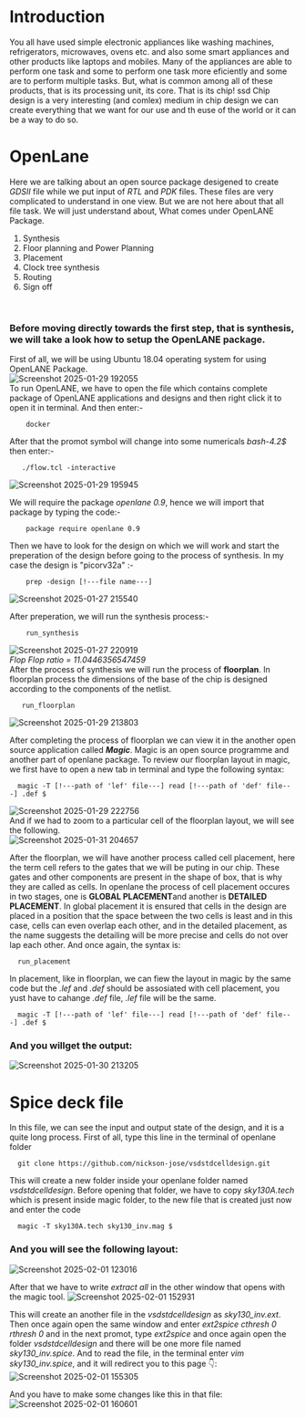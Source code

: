 # Introduction
You all have used simple electronic appliances like washing machines, refrigerators, microwaves, ovens etc. and also some smart appliances and other products like laptops and mobiles. Many of the appliances are able to perform one task and some to perform one task more eficiently and some are to perform multiple tasks. But, what is common among all of these products, that is its processing unit, its core. That is its chip!
ssd 
Chip design is a very interesting (and comlex) medium in chip design we can create everything that we want for our use and th euse of the world or it can be a way to do so.
# OpenLane
Here we are talking about an open source package desigened to create *GDSII* file while we put input of *RTL* and *PDK* files. These files are very complicated to understand in one view. But we are not here about that all file task. We will just understand about, What comes under OpenLANE Package.<br>
1. Synthesis
2. Floor planning and Power Planning
3. Placement
4. Clock tree synthesis
5. Routing
6. Sign off
<br>

### Before moving directly towards the first step, that is synthesis, we will take a look how to setup the OpenLANE package.
First of all, we will be using Ubuntu 18.04 operating system for using OpenLANE Package. <br>
![Screenshot 2025-01-29 192055](https://github.com/user-attachments/assets/ebea5fab-e6fe-44ac-864a-a6f23edf28cc)
<br>
To run OpenLANE, we have to open the file which contains complete package of OpenLANE applications and designs and then right click it to open it in terminal. And then enter:- <br>
```
    docker
```
After that the promot symbol will change into some numericals *bash-4.2$* then enter:-
```
   ./flow.tcl -interactive
```
![Screenshot 2025-01-29 195945](https://github.com/user-attachments/assets/fdc066a3-371a-43a2-923c-f0ee2119c7d9)

We will require the package <i>openlane 0.9</i>, hence we will import that package by typing the code:-
```
    package require openlane 0.9
```
Then we have to look for the design on which we will work and start the preperation of the design before going to the process of synthesis. In my case the design is "picorv32a" :-
```
    prep -design [!---file name---]
```
![Screenshot 2025-01-27 215540](https://github.com/user-attachments/assets/df5ef9c5-7184-427d-9d5c-48ec9bc5cf2d)

After preperation, we will run the synthesis process:-
```
    run_synthesis
```
![Screenshot 2025-01-27 220919](https://github.com/user-attachments/assets/63bd6252-8e16-4bb4-88c4-341d6cedc50d) <br>
<i>Flop Flop ratio = 11.0446356547459</i> <br>
After the process of synthesis we will run the process of **floorplan**. In floorplan process the dimensions of the base of the chip is designed according to the components of the netlist. 
```
   run_floorplan
```
![Screenshot 2025-01-29 213803](https://github.com/user-attachments/assets/e575ddfd-8f3c-40cf-bd61-a85b62bd3ba9)


After completing the process of floorplan we can view it in the another open source application called ***Magic***. Magic is an open source programme and another part of openlane package. To review our floorplan layout in magic, we first have to open a new tab in terminal and type the following syntax:
```
  magic -T [!---path of 'lef' file---] read [!---path of 'def' file---] .def $
```
![Screenshot 2025-01-29 222756](https://github.com/user-attachments/assets/811db2b9-7f80-4550-a956-12006bd61538) <br>
And if we had to zoom to a particular cell of the floorplan layout, we will see the following. <br>
![Screenshot 2025-01-31 204657](https://github.com/user-attachments/assets/c1bf6149-8ae0-458f-955c-db8dd38d6f8f) <br>

After the floorplan, we will have another process called cell placement, here the term cell refers to the gates that we will be puting in our chip. These gates and other components are present in the shape of box, that is why they are called as cells. In openlane the process of cell placement occures in two stages, one is **GLOBAL PLACEMENT**and another is **DETAILED PLACEMENT**. In global placement it is ensured that cells in the design are placed in a position that the space between the two cells is least and in this case, cells can even overlap each other, and in the detailed placement, as the name suggests the detailing will be more precise and cells do not over lap each other. And once again, the syntax is:
```
  run_placement
```
In placement, like in floorplan, we can fiew the layout in magic by the same code but the *.lef* and *.def* should be assosiated with cell placement, you yust have to cahange *.def* file, *.lef* file will be the same.
```
  magic -T [!---path of 'lef' file---] read [!---path of 'def' file---] .def $
```
### And you willget the output: 
![Screenshot 2025-01-30 213205](https://github.com/user-attachments/assets/18d5ab10-0f2a-42bd-b70a-686c7e411404)

# Spice deck file
In this file, we can see the input and output state of the design, and it is a quite long process. First of all, type this line in the terminal of openlane folder 
```
  git clone https://github.com/nickson-jose/vsdstdcelldesign.git 
```
This will create a new folder inside your openlane folder named *vsdstdcelldesign*. Before opening that folder, we have to copy *sky130A.tech* which is present inside magic folder, to the new file that is created just now and enter the code 
```
  magic -T sky130A.tech sky130_inv.mag $
```
### And you will see the following layout: 
![Screenshot 2025-02-01 123016](https://github.com/user-attachments/assets/dc2b2641-955c-43f4-99b8-412a35803c8f)

After that we have to write *extract all* in the other window that opens with the  magic tool.
![Screenshot 2025-02-01 152931](https://github.com/user-attachments/assets/937a337a-c011-48d5-9bf6-8e7f79a17066)

This will create an another file in the *vsdstdcelldesign* as *sky130_inv.ext*. Then once again open the same window and enter *ext2spice cthresh 0 rthresh 0* and in the next promot, type  *ext2spice* and once again open the folder *vsdstdcelldesign* and there will be one more file named *sky130_inv.spice*. And to read the file, in the terminal enter *vim sky130_inv.spice*, and it will redirect you to this page 👇:
![Screenshot 2025-02-01 155305](https://github.com/user-attachments/assets/b2bfbcc8-9474-4140-ae36-8df2c37ba2c8) <br> 

And you have to make some changes like this in that file: <br> 
![Screenshot 2025-02-01 160601](https://github.com/user-attachments/assets/d05166ca-2827-4d10-a95a-74d25462e364)




